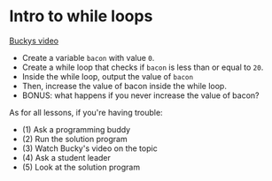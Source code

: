 # Intro to while loops

[Buckys video](https://www.youtube.com/watch?v=KLKhsaOPnLk)

- Create a variable `bacon` with value `0`.
- Create a while loop that checks if `bacon` is less than or equal to `20`.
- Inside the while loop, output the value of `bacon`
- Then, increase the value of bacon inside the while loop.
- BONUS: what happens if you never increase the value of bacon?

As for all lessons, if you're having trouble:
- (1) Ask a programming buddy
- (2) Run the solution program
- (3) Watch Bucky's video on the topic
- (4) Ask a student leader
- (5) Look at the solution program